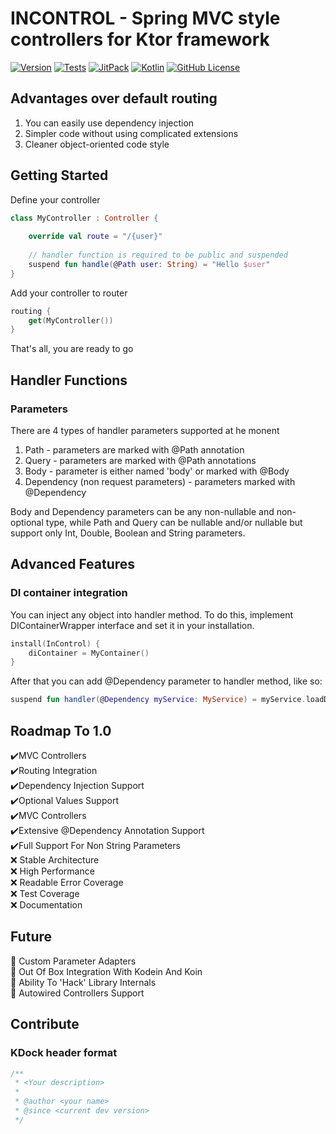 # INCONTROL - Spring MVC style controllers for Ktor framework
[![Version](https://img.shields.io/badge/version-indev-green)]()
[![Tests](https://github.com/SkoSC/ktor-incontrol/workflows/Tests/badge.svg)]()
[![JitPack](https://jitpack.io/v/SkoSC/ktor-incontrol.svg)](https://jitpack.io/#SkoSC/ktor-incontrol)
[![Kotlin](https://img.shields.io/badge/kotlin-1.4.10-blue.svg?logo=kotlin)](http://kotlinlang.org)
[![GitHub License](https://img.shields.io/badge/license-Apache%20License%202.0-blue.svg?style=flat)](http://www.apache.org/licenses/LICENSE-2.0)

## Advantages over default routing
1. You can easily use dependency injection
2. Simpler code without using complicated extensions
3. Cleaner object-oriented code style

## Getting Started
Define your controller
```kotlin
class MyController : Controller {
    
    override val route = "/{user}"
    
    // handler function is required to be public and suspended
    suspend fun handle(@Path user: String) = "Hello $user"
}
```
Add your controller to router
```kotlin
routing {
    get(MyController())
}
```
That's all, you are ready to go

## Handler Functions
### Parameters
There are 4 types of handler parameters supported at he monent
1. Path - parameters are marked with @Path annotation
2. Query - parameters are marked with @Path annotations
3. Body - parameter is either named 'body' or marked with @Body
4. Dependency (non request parameters) - parameters marked with @Dependency

Body and Dependency parameters can be any non-nullable and non-optional type, while
Path and Query can be nullable and/or nullable but support only Int, Double, Boolean and String parameters.

## Advanced Features
### DI container integration
You can inject any object into handler method.
To do this, implement DIContainerWrapper interface and set it in your installation.
```kotlin
install(InControl) {
    diContainer = MyContainer()
}
```
After that you can add @Dependency parameter to handler method, like so:
```kotlin
suspend fun handler(@Dependency myService: MyService) = myService.loadData() 
```

## Roadmap To 1.0
✔️MVC Controllers  
✔️Routing Integration  
✔️Dependency Injection Support  
✔️Optional Values Support  
✔️MVC Controllers  
✔️Extensive @Dependency Annotation Support  
✔️Full Support For Non String Parameters  
❌   Stable Architecture  
❌   High Performance    
❌   Readable Error Coverage    
❌   Test Coverage  
❌   Documentation  

## Future
🚀   Custom Parameter Adapters  
🚀   Out Of Box Integration With Kodein And Koin  
🚀   Ability To 'Hack' Library Internals  
🚀   Autowired Controllers Support

## Contribute
### KDock header format
```kotlin
/**
 * <Your description>
 *
 * @author <your name>
 * @since <current dev version>
 */
```